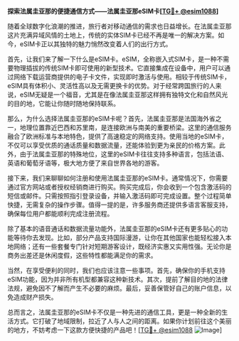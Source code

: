 **探索法属圭亚那的便捷通信方式——法属圭亚那eSIM卡[[TG💪+ @esim1088](https://t.me/s/esim1088)]**

随着全球数字化浪潮的推进，旅行者对移动通信的需求也日益增长。在法属圭亚那这片充满异域风情的土地上，传统的实体SIM卡已经不再是唯一的解决方案。如今，eSIM卡正以其独特的魅力悄然改变着人们的出行方式。

首先，让我们来了解一下什么是eSIM卡。eSIM，全称嵌入式SIM卡，是一种不需要物理插拔的传统SIM卡即可使用的新型技术。它直接集成在设备中，用户可以通过网络下载运营商提供的电子卡文件，实现即时激活与使用。相较于传统SIM卡，eSIM具有体积小、灵活性高以及无需更换卡的优势。对于经常跨国旅行的人来说，eSIM无疑是一个福音，尤其是在像法属圭亚那这样拥有独特文化和自然风光的目的地，它能让你随时随地保持联系。

那么，为什么选择法属圭亚那的eSIM卡呢？首先，法属圭亚那是法国海外省之一，地理位置靠近巴西和苏里南，是连接欧洲与南美的重要桥梁。这里的通信服务融合了欧洲标准与本地特色，提供了高速稳定的网络支持。使用当地的eSIM卡，不仅可以享受优质的通话质量和数据流量，还能体验到更为亲民的价格方案。此外，由于法属圭亚那的特殊地位，这里的eSIM卡往往支持多种语言，包括法语、英语和葡萄牙语等，极大地方便了来自世界各地的游客。

接下来，我们来聊聊如何注册和使用法属圭亚那的eSIM卡。通常情况下，你需要通过官方网站或者授权经销商进行购买。购买完成后，你会收到一个包含激活码的短信或邮件。只需按照指引登录设备，并输入激活码即可完成设置。整个过程简单快捷，无需复杂的操作步骤。值得一提的是，许多服务商还提供多语言客服支持，确保每位用户都能顺利完成注册流程。

除了基本的语音通话和数据流量功能外，法属圭亚那的eSIM卡还有更多贴心的功能等待你去发现。比如，部分产品支持国际漫游，让你在其他国家也能轻松接入本地网络；还有一些套餐专门针对短期游客设计，既经济实惠又实用性强。无论你是商务出差还是休闲度假，这些特性都能满足你的需求。

当然，在享受便利的同时，我们也应该注意一些事项。首先，确保你的手机支持eSIM功能，因为并非所有机型都兼容这种新技术。其次，提前了解目的地的法律法规，避免因不了解而产生不必要的麻烦。最后，妥善保管好自己的账户信息，以免造成财产损失。

总而言之，法属圭亚那的eSIM卡不仅是一种先进的通信工具，更是一种全新的生活方式。它打破了地域限制，拉近了人与人之间的距离。如果你计划前往这个美丽的地方，不妨考虑一下这款方便快捷的产品吧！[[TG💪+ @esim1088](https://t.me/s/esim1088) ![Image](https://i.postimg.cc/4NQfJmqS/Snipaste-2025-05-13-00-14-12.png)]